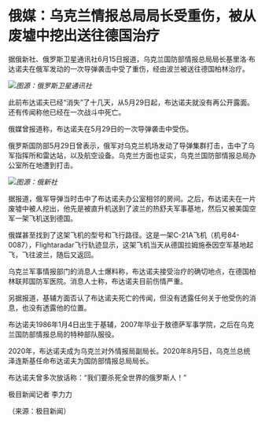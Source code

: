 

# 俄媒：乌克兰情报总局局长受重伤，被从废墟中挖出送往德国治疗

据俄新社、俄罗斯卫星通讯社6月15日报道，乌克兰国防部情报总局局长基里洛·布达诺夫在俄军发动的一次导弹袭击中受了重伤，经由波兰被送往德国柏林治疗。

![](https://inews.gtimg.com/om_bt/O6LbHI3ZtkGKKFdH9XLdJ3T3N_N5jiEDkoaq1OS6xJsuYAA/1000)_图源：俄罗斯卫星通讯社_

此前布达诺夫已经“消失”了十几天，从5月29日起，布达诺夫就没有再公开露面。还有传闻称他已经在一次战斗中死亡。

俄媒曾报道称，布达诺夫在5月29日的一次导弹袭击中受伤。

俄罗斯国防部5月29日曾表示，俄军对乌克兰机场发动了导弹集群打击，击中了乌军指挥所和雷达站，以及航空设备。乌克兰方面也证实，乌克兰国防部情报总局办公室所在地遭到打击。

![](https://inews.gtimg.com/om_bt/OZL6GTf0Z2aOFLn4vN8B5UUENabRldoaZigylb3eeMuGEAA/1000)_图源：俄新社_

据报道，俄军导弹当时击中了布达诺夫办公室相邻的房间。之后，布达诺夫在一片废墟中被人挖出，他先是被直升机送到了波兰的热舒夫军事基地，然后又被美国空军一架飞机送到德国。

俄媒甚至找到了这架飞机的型号和飞行路径。这是一架C-21A飞机（机号84-0087），Flightaradar飞行轨迹显示，这架飞机当天从德国拉姆施泰因空军基地起飞，飞往波兰，随后又返回。

乌克兰军事情报部门的消息人士爆料称，布达诺夫接受治疗的确切地点，在德国柏林联邦国防军医院。消息人士称，布达诺夫目前伤情严重。

另据报道，基辅方面否认了布达诺夫死亡的传闻，但没有透露任何关于他受伤的消息，也没有透露他的位置。

布达诺夫1986年1月4日出生于基辅，2007年毕业于敖德萨军事学院，之后在乌克兰国防部情报总局的特种部队服役。

2020年，布达诺夫成为乌克兰对外情报局副局长。2020年8月5日，乌克兰总统泽连斯基任命布达诺夫为国防部情报总局局长。

布达诺夫曾多次放话称：“我们要杀死全世界的俄罗斯人！”

极目新闻记者 李力力

（来源：极目新闻）

